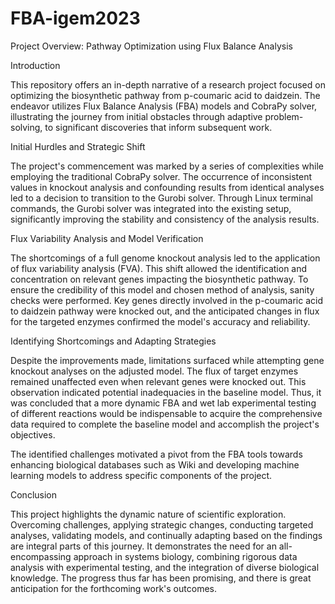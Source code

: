 # FBA-igem2023

Project Overview: Pathway Optimization using Flux Balance Analysis

Introduction

This repository offers an in-depth narrative of a research project focused on optimizing the biosynthetic pathway from p-coumaric acid to daidzein. The endeavor utilizes Flux Balance Analysis (FBA) models and CobraPy solver, illustrating the journey from initial obstacles through adaptive problem-solving, to significant discoveries that inform subsequent work.

Initial Hurdles and Strategic Shift

The project's commencement was marked by a series of complexities while employing the traditional CobraPy solver. The occurrence of inconsistent values in knockout analysis and confounding results from identical analyses led to a decision to transition to the Gurobi solver. Through Linux terminal commands, the Gurobi solver was integrated into the existing setup, significantly improving the stability and consistency of the analysis results.

Flux Variability Analysis and Model Verification

The shortcomings of a full genome knockout analysis led to the application of flux variability analysis (FVA). This shift allowed the identification and concentration on relevant genes impacting the biosynthetic pathway. To ensure the credibility of this model and chosen method of analysis, sanity checks were performed. Key genes directly involved in the p-coumaric acid to daidzein pathway were knocked out, and the anticipated changes in flux for the targeted enzymes confirmed the model's accuracy and reliability.

Identifying Shortcomings and Adapting Strategies

Despite the improvements made, limitations surfaced while attempting gene knockout analyses on the adjusted model. The flux of target enzymes remained unaffected even when relevant genes were knocked out. This observation indicated potential inadequacies in the baseline model. Thus, it was concluded that a more dynamic FBA and wet lab experimental testing of different reactions would be indispensable to acquire the comprehensive data required to complete the baseline model and accomplish the project's objectives.

The identified challenges motivated a pivot from the FBA tools towards enhancing biological databases such as Wiki and developing machine learning models to address specific components of the project.

Conclusion

This project highlights the dynamic nature of scientific exploration. Overcoming challenges, applying strategic changes, conducting targeted analyses, validating models, and continually adapting based on the findings are integral parts of this journey. It demonstrates the need for an all-encompassing approach in systems biology, combining rigorous data analysis with experimental testing, and the integration of diverse biological knowledge. The progress thus far has been promising, and there is great anticipation for the forthcoming work's outcomes.

